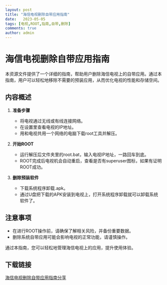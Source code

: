 ```yaml
---
layout: post
title: "海信电视删除自带应用指南"
date:   2023-05-05
tags: [电视,ROOT,指南,自带,删除]
comments: true
author: admin
---
```

# 海信电视删除自带应用指南

本资源文件提供了一个详细的指南，帮助用户删除海信电视上的自带应用。通过本指南，用户可以轻松地移除不需要的预装应用，从而优化电视的性能和存储空间。

## 内容概述

1. **准备步骤**
   - 将电视通过无线或有线连接网络。
   - 在设置里查看电视的IP地址。
   - 用和电视共用一个网络的电脑下载root工具并解压。

2. **开始ROOT**
   - 运行解压后文件夹里的root.bat，输入电视IP地址，一路回车到底。
   - ROOT完成后电视机会自动重启，查看是否有superuser图标，如果有证明ROOT成功。

3. **删除预装软件**
   - 下载系统程序卸载.apk。
   - 通过U盘把下载的APK安装到电视上，打开系统程序卸载就可以卸载系统软件了。

## 注意事项

- 在进行ROOT操作前，请确保了解相关风险，并备份重要数据。
- 删除系统自带应用可能会影响电视的正常功能，请谨慎操作。

通过本指南，您可以轻松地管理海信电视上的应用，提升使用体验。

## 下载链接

[海信电视删除自带应用指南分享](https://pan.quark.cn/s/8e403f74e64a)